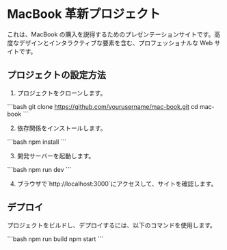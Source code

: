 # MacBook 革新プロジェクト

これは、MacBook の購入を説得するためのプレゼンテーションサイトです。高度なデザインとインタラクティブな要素を含む、プロフェッショナルな Web サイトです。

## プロジェクトの設定方法

1. プロジェクトをクローンします。

\`\`\`bash
git clone https://github.com/yourusername/mac-book.git
cd mac-book
\`\`\`

2. 依存関係をインストールします。

\`\`\`bash
npm install
\`\`\`

3. 開発サーバーを起動します。

\`\`\`bash
npm run dev
\`\`\`

4. ブラウザで\`http://localhost:3000\`にアクセスして、サイトを確認します。

## デプロイ

プロジェクトをビルドし、デプロイするには、以下のコマンドを使用します。

\`\`\`bash
npm run build
npm start
\`\`\`
